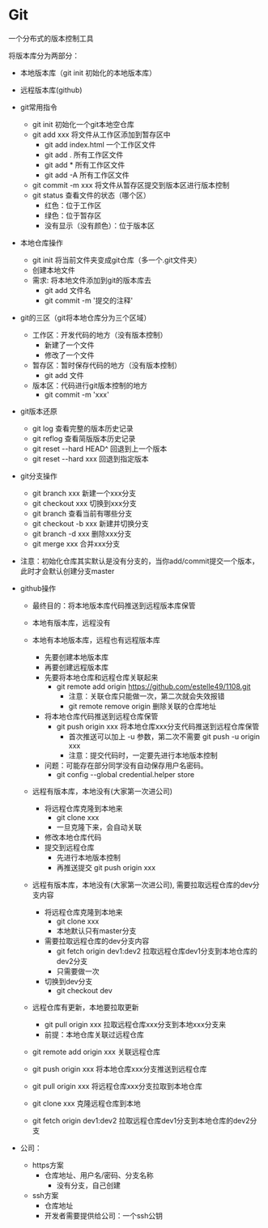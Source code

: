# Git
一个分布式的版本控制工具

将版本库分为两部分：
* 本地版本库（git init 初始化的本地版本库）
* 远程版本库(github)

* git常用指令
  * git init 初始化一个git本地空仓库
  * git add xxx 将文件从工作区添加到暂存区中
    * git add index.html 一个工作区文件
    * git add . 所有工作区文件
    * git add * 所有工作区文件
    * git add -A 所有工作区文件
  * git commit -m xxx 将文件从暂存区提交到版本区进行版本控制
  * git status 查看文件的状态（哪个区）
    * 红色：位于工作区
    * 绿色：位于暂存区
    * 没有显示（没有颜色）：位于版本区

* 本地仓库操作
  * git init 将当前文件夹变成git仓库（多一个.git文件夹）
  * 创建本地文件 
  * 需求: 将本地文件添加到git的版本库去
    * git add 文件名
    * git commit -m '提交的注释'

* git的三区（git将本地仓库分为三个区域）
  * 工作区：开发代码的地方（没有版本控制）
    * 新建了一个文件
    * 修改了一个文件
  * 暂存区：暂时保存代码的地方（没有版本控制）
    * git add 文件 
  * 版本区：代码进行git版本控制的地方
    * git commit -m 'xxx'
  
* git版本还原
  * git log 查看完整的版本历史记录
  * git reflog 查看简版版本历史记录
  * git reset --hard HEAD^ 回退到上一个版本
  * git reset --hard xxx 回退到指定版本

* git分支操作
  * git branch xxx 新建一个xxx分支
  * git checkout xxx 切换到xxx分支
  * git branch 查看当前有哪些分支
  * git checkout -b xxx 新建并切换分支 
  * git branch -d xxx 删除xxx分支
  * git merge xxx 合并xxx分支

* 注意：初始化仓库其实默认是没有分支的，当你add/commit提交一个版本，此时才会默认创建分支master

* github操作
  * 最终目的：将本地版本库代码推送到远程版本库保管
  
  * 本地有版本库，远程没有
  * 本地有本地版本库，远程也有远程版本库
    * 先要创建本地版本库
    * 再要创建远程版本库
    * 先要将本地仓库和远程仓库关联起来
      * git remote add origin https://github.com/estelle49/1108.git
        * 注意：关联仓库只能做一次，第二次就会失效报错
        * git remote remove origin 删除关联的仓库地址
    * 将本地仓库代码推送到远程仓库保管
      * git push origin xxx 将本地仓库xxx分支代码推送到远程仓库保管
        * 首次推送可以加上 -u 参数，第二次不需要  git push -u origin xxx
        * 注意：提交代码时，一定要先进行本地版本控制
    * 问题：可能存在部分同学没有自动保存用户名密码。
      * git config --global credential.helper store
  
  * 远程有版本库，本地没有(大家第一次进公司)
    * 将远程仓库克隆到本地来
      * git clone xxx
      * 一旦克隆下来，会自动关联
    * 修改本地仓库代码
    * 提交到远程仓库
      * 先进行本地版本控制
      * 再推送提交 git push origin xxx

  * 远程有版本库，本地没有(大家第一次进公司), 需要拉取远程仓库的dev分支内容
    * 将远程仓库克隆到本地来
      * git clone xxx
      * 本地默认只有master分支
    * 需要拉取远程仓库的dev分支内容
      * git fetch origin dev1:dev2 拉取远程仓库dev1分支到本地仓库的dev2分支
      * 只需要做一次
    * 切换到dev分支
      * git checkout dev

  * 远程仓库有更新，本地要拉取更新
    * git pull origin xxx 拉取远程仓库xxx分支到本地xxx分支来
    * 前提：本地仓库关联过远程仓库

  * git remote add origin xxx 关联远程仓库
  * git push origin xxx 将本地仓库xxx分支推送到远程仓库
  * git pull origin xxx 将远程仓库xxx分支拉取到本地仓库
  * git clone xxx 克隆远程仓库到本地
  * git fetch origin dev1:dev2 拉取远程仓库dev1分支到本地仓库的dev2分支

* 公司：
  * https方案
    * 仓库地址、用户名/密码、分支名称
      * 没有分支，自己创建
  * ssh方案
    * 仓库地址
    * 开发者需要提供给公司：一个ssh公钥
